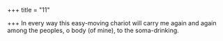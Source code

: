+++
title = "11"

+++
In every way this easy-moving chariot will carry me again and again  among the peoples, o body (of mine),
to the soma-drinking.
